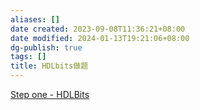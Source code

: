 ```yaml
---
aliases: []
date created: 2023-09-08T11:36:21+08:00
date modified: 2024-01-13T19:21:06+08:00
dg-publish: true
tags: []
title: HDLbits做题
---
```


[Step one - HDLBits](https://hdlbits.01xz.net/wiki/Step_one)
